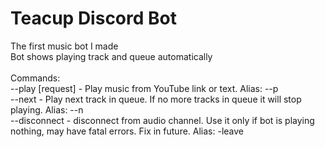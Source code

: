 # Teacup Discord Bot
The first music bot I made<br>
Bot shows playing track and queue automatically
<br><br>
Commands:<br>
--play [request] - Play music from YouTube link or text. Alias: --p <br>
--next - Play next track in queue. If no more tracks in queue it will stop playing. Alias: --n <br>
--disconnect - disconnect from audio channel. Use it only if bot is playing nothing, may have fatal errors. Fix in future. Alias: -leave <br><br>
